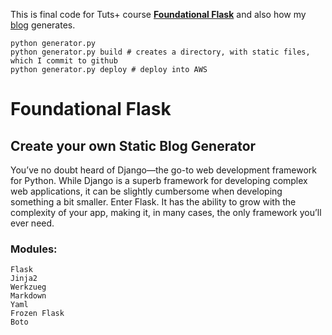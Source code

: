 This is final code for Tuts+ course [**Foundational Flask**](http://code.tutsplus.com/courses/foundational-flask-creating-your-own-static-blog-generator) 
and also how my [blog](http://erhosen.github.io/) generates. 

    python generator.py
    python generator.py build # creates a directory, with static files, which I commit to github
    python generator.py deploy # deploy into AWS



# Foundational Flask
## Create your own Static Blog Generator

  You’ve no doubt heard of Django—the go-to web development framework for Python. While Django is a superb framework for developing complex web applications, it  can be slightly cumbersome when developing something a bit smaller. Enter Flask. It has the ability to grow with the complexity of your app, making it, in many cases, the only framework you’ll ever need.

### Modules:
    Flask
    Jinja2
    Werkzueg
    Markdown
    Yaml
    Frozen Flask
    Boto
